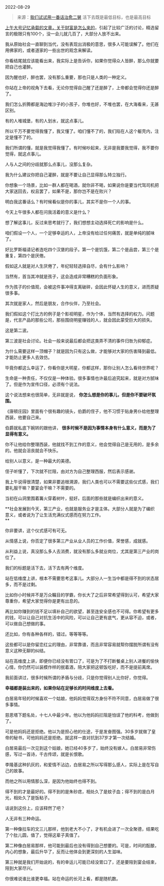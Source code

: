 2022-08-29

> 来源：[我们试试用一番话治愈二舅](http://mp.weixin.qq.com/s?__biz=MzU3NDc5Nzc0NQ==&mid=2247519984&idx=1&sn=1d0ae5cf2d34ff042b522604f5ae506d&chksm=fd2e2c2eca59a5382c5f54c610788e54d9377e198742014c5bcc83d4233244077c1387b1c5d3&scene=27#wechat_redirect)
> 活下去既是最低目标，也是最高目标

[上午大号记忆承载的文章，关于财富是怎么来的](http://mp.weixin.qq.com/s?__biz=MzU0MjYwNDU2Mw==&mid=2247507400&idx=1&sn=5c35e794a293905dfd949d7d6f0dadf3&chksm=fb1ab1b4cc6d38a207e9399d7889b712bc084df68da52ee8e49a0fc1a541a85cdc95b59fab23&scene=21#wechat_redirect)，引起了比较广泛的讨论，精选留言的极限只有100个，没一会儿就几百了，大部分人放不出来。  

  

我从原始社会一直聊到当代，没有表现出消极的意思，很多人可能误解了。他们在用佛家的，或者道家的一些出世的观念来解读。

  

你看结尾就应该能看出来，我实际上是告诉你，如果你觉得众人皆醉，那么你就要把自己也灌醉。  

  

因为醒也好，醉也罢，没有那么重要，那也只是人类的一种定义。  

  

你站在上帝的视角下去看，无论你觉得自己醒了还是醉了，上帝都会觉得你还是醉了。  

  

我们怎么折腾都是海边堆沙子的小孩子，你堆也好，不堆也罢，在大海看来，无甚区别。  

  

有的人堆城堡，有的人划水，就这点事儿。  

  

所以千万不要觉得我懂了，我又懂了。咱们懂不了的，我们陷在人这个躯壳内，注定是懂不了的。  

  

我们所谓的懂，就是我觉得我懂了。有时候吵起来，无非是我要我觉得，我不要你觉得，就这点事儿。  

  

人与人之间的分歧就那么点事儿，没那么复杂。  

  

我为什么建议你把自己灌醉，就是不要让自己显得那么特立独行。  

  

你想象一个场景，比如一群人都在喝酒，就你非不喝，如果说你是要当代驾司机把大家送回去，权且罢了，如果不是，那你岂不是在败兴？  

  

明白我这番话么？有时候看似是你的事儿，其实不是你一个人的事。  

  

今天上午很多人都在问我活着的意义是什么？  

  

想了解这事儿，反过来思考就行了，我们想想主动选择死亡的影响是什么。  

  

咱们假设一个人，一个足够幸运的人，上帝没有给过任何痛苦，就是单纯的腻味了。

  

好比罗斯福请记者连吃四个汉堡的段子。第一个是饥饿，第二个是品尝，第三个是重复，第四个是厌倦。

  

假如这人就是对人生厌倦了，年纪轻轻选择自尽，会有什么影响？  

  

当然有，首当其冲就是孩子，这会造成非常糟糕的负面形象。

  

作为孩子的价值观，会被这件事冲得支离破碎，会因此怀疑人生的意义，进而质疑很多事。  

  

其次就是家人，然后是朋友，合作伙伴，乃至社会。

  

我们假如这个打比方的例子是个影视明星，作为个体，当然有选择的权力。问题是，代言产品的那些公司，那些围绕明星赚钱的人，就会因此蒙受巨大的损失。  

  

这是第二波。  

  

第三波是社会讨论。社会一般来说最后都会把这类弄不清的事件归咎为抑郁症。

  

为什么需要这样一顶帽子？就是因为只有这么做，才能够对大家的伤害降到最低。才能防止更多人去效仿。

  

毕竟你都这么幸运了，你看你是大明星，你都这样，那你让别人怎么看待世界呢？

  

生命是一种责任，不仅仅是一种体验。很多事情也许最后追究起来，就是对方腻味了。但是作为宣传口径，必须有个说法。

  

这个说法想来也很简单，无非就是说， **你怎么想是你的事儿，但是你不要破坏氛围。**

  

《唐顿庄园》里面有个很有趣的镜头，伯爵的侄子，他不习惯于贴身男仆给他整理西装，他要自己来。  

  

伯爵就私底下婉转的跟他讲， **很多时候不是因为事情本身有什么意义，而是为了显得有意义。**

  

你不让他给你整理西装，他就找不到工作的意义，他会觉得自己是无用的，是多余的。他就会沮丧就会不快乐。  

  

给别人以意义，是一种最大的美德。  

  

侄子听懂了，下次就不拦阻，由对方为自己整理西服，然后表示感谢。  

  

我上午说得很清楚，如果非要追根溯源，我们人类也可以不需要这些仪式感，我们要礼服干嘛？要宴会干嘛？不需要的。  

  

当初在山洞里围着篝火穿着树叶，挺好。后面的那些就是编织出来的意义。  

  

 **社会发展到今天，第三产业，也就是服务业才是主体。大部分人就是为了编织意义，或者说为了让生活充满仪式感而在努力工作。  
**

  

你非要讲，这个仪式感可有可无。

  

从情感上说，你否定了很多第三产业从业人员的工作价值，荣誉感，成就感。  

  

从利益上说，真没那么多人去消费，就没有那么多就业岗位，尤其是第三产业的岗位了。

  

我们的标题是活下去，活下去有两个维度。  

  

站在低维度上讲，根本不需要思考这事儿。大部分人一生当中都是得不到的状态居多，而不是过剩。  

  

比如你小时候并不是万众瞩目的学霸，你长大了之后非常希望得到认可，希望大家尊重你，希望大家觉得你是更有出息的。  

  

再比如你赚到的钱不足以填补自己的欲望，甚至连安全感也不可得。你希望有更多的钱，可以让自己对抗生活中的风险，可以让自己更有底气，更从容不迫，或者，可以做自己想做的事。

  

还比如，你有各种各样的，错过。等等等等。

  

这些都可以是你留恋红尘的理由，非常靠谱，而且非常容易就帮你摆脱所谓有没有意义这种无聊的纠结。  

  

站在高维度上讲，即便你已经没有胃口了，可是为了不打断餐桌上别人进餐的愉快心情，你仍然可以装模作样的抿着酒，陪大家把这顿饭吃好，而不是提前离席。

  

我前面讲过，很多时候所谓的矛盾与分歧，只是你觉得别人比你好，你觉得。  

  

 **幸福都是装出来的，如果你站在足够长的时间维度上去看。**

  

白居易年轻的时候喜欢一个姑娘，他妈妈觉得双方身份不符不同意，白居易做了很多事情。  

  

慈恩塔下题名处，十七人中最少年。他以为他妈妈拦阻是怕误了他的科考，他做到了。

  

可是他妈妈还是拒绝。他以为是担心他的仕途，于是发奋图强。30多岁就做了皇帝的秘书，可他妈妈还是拒绝。就这样一直对抗到37岁才第一次结婚。

  

白居易最后一次见到这个姑娘，她已经40多岁了，始终没有嫁人。白居易非常伤感，写过一首诗，千古传颂，就是长恨歌。  

  

李隆基这种扒灰的，和爱情不沾边，白居易之所以写得那么感人，实际上是在写自己的故事。  

  

而他之所以用情那么深，是因为他始终也得不到。  

  

得不到的才是最好的。得不到的是朱砂痣，相处久了是蚊子血；得不到的是白月光，相处久了是饭粘子。

  

话说到这份上，应该释然了吧？  

  

人无非有三种命运。  

  

第一种像拉车的文三儿那样，他到老大不小了，才有机会进了一次全聚德，结果吃了个肚儿圆，值了，觉得这辈子真值了。

  

第二种像白居易那样，他可能到最后也没有得到自己想要的。可是，时间的酝酿，内心的想象，最后升华了，反而让他体会到更深刻的人生滋味。  

  

第三种就是我们开始说的，有的幸运儿可能已经没胃口了，还是要陪到宴会结束，陪到大家尽兴。  

  

你很难说谁比谁更幸福。站在命运的长河上看，都是随机数。

